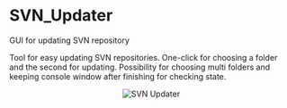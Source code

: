 # SVN_Updater
GUI for updating SVN repository

Tool for easy updating SVN repositories. 
One-click for choosing a folder and the second for updating. Possibility for choosing multi folders and keeping console window after finishing for checking state.

<p align="center">
  <img src="https://github.com/Mettage/SVN_Updater/blob/master/SVN_Updater.jpg" alt="SVN Updater"/>
</p>
